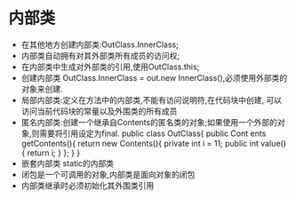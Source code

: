 # 内部类
* 在其他地方创建内部类:OutClass.InnerClass;
* 内部类自动拥有对其外部类所有成员的访问权;
* 在内部类中生成对外部类的引用,使用OutClass.this;  
* 创建内部类 OutClass.InnerClass = out.new InnerClass(),必须使用外部类的对象来创建.
* 局部内部类:定义在方法中的内部类,不能有访问说明符,在代码块中创建,
  可以访问当前代码块的常量以及外围类的所有成员
* 匿名内部类:创建一个继承自Contents的匿名类的对象;如果使用一个外部的对象,则需要将引用设定为final.
    public class OutClass{
        public Cont ents getContents(){
        return new Contents(){
            private int i = 11;
            public int value(){
            return i;
            }
        };
        }
    }
* 嵌套内部类 static的内部类
* 闭包是一个可调用的对象,内部类是面向对象的闭包
* 内部类继承时必须初始化其外围类引用
